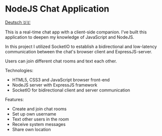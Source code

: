 # NodeJS Chat Application
[Deutsch :de:](./README_DE.md)

This is a real-time chat app with a client-side companion. I've built this application to deepen my knowledge of JavaScript and NodeJS. 

In this project I utilized SocketIO to establish a bidirectional and low-latency communication between the chat's browser client and ExpressJS-server.

Users can join different chat rooms and text each other. 

Technologies:

*   HTML5, CSS3 and JavaScript browser front-end
*   NodeJS server with ExpressJS framework
*   SocketIO for bidirectional client and server communication

Features:

*   Create and join chat rooms
*   Set up own username
*   Text other users in the room
*   Receive system messages
*   Share own location

